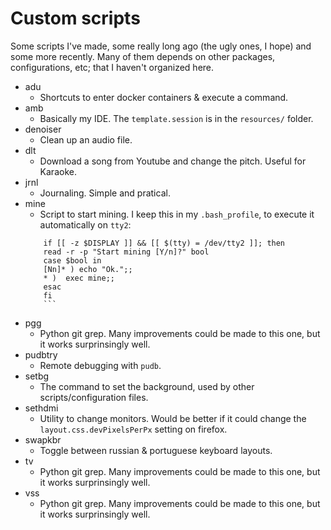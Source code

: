 # Custom scripts
Some scripts I've made, some really long ago (the ugly ones, I hope) and some more recently.
Many of them depends on other packages, configurations, etc; that I haven't organized here.

- adu
  +  Shortcuts to enter docker containers & execute a command.
- amb
  +  Basically my IDE. The `template.session` is in the `resources/` folder.
- denoiser
  +  Clean up an audio file.
- dlt
  +  Download a song from Youtube and change the pitch. Useful for Karaoke.
- jrnl
  +  Journaling. Simple and pratical.
- mine
  +  Script to start mining. I keep this in my `.bash_profile`, to execute it automatically on `tty2`:
  ```
      if [[ -z $DISPLAY ]] && [[ $(tty) = /dev/tty2 ]]; then
      read -r -p "Start mining [Y/n]?" bool
      case $bool in
      [Nn]* ) echo "Ok.";;
      * )  exec mine;;
      esac
      fi
      ```
- pgg
  +  Python git grep. Many improvements could be made to this one, but it works surprinsingly well.
- pudbtry
  +  Remote debugging with `pudb`. 
- setbg
  +  The command to set the background, used by other scripts/configuration files.
- sethdmi
  +  Utility to change monitors. Would be better if it could change the `layout.css.devPixelsPerPx` setting on firefox.
- swapkbr
  +  Toggle between russian & portuguese keyboard layouts.
- tv
  +  Python git grep. Many improvements could be made to this one, but it works surprinsingly well.
- vss
  +  Python git grep. Many improvements could be made to this one, but it works surprinsingly well.
